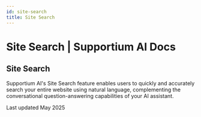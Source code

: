 ```yaml
---
id: site-search
title: Site Search
---
```


# Site Search | Supportium AI Docs

## Site Search

Supportium AI's Site Search feature enables users to quickly and accurately search your entire website using natural language, complementing the conversational question-answering capabilities of your AI assistant.

Last updated May 2025
